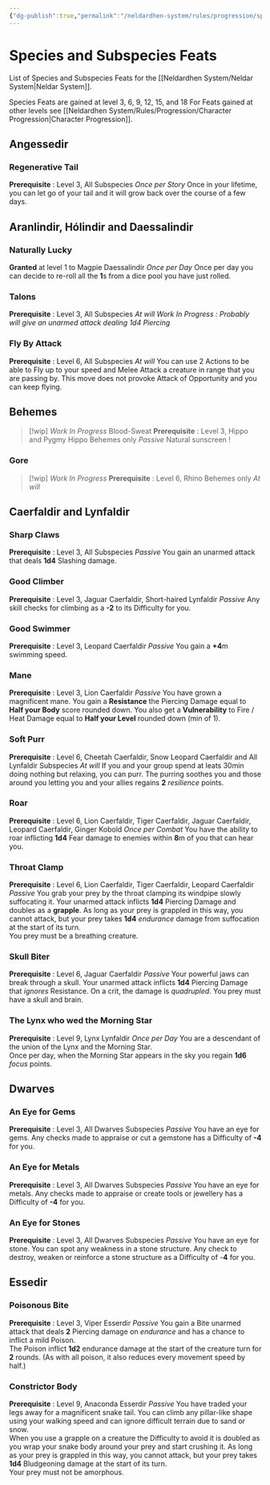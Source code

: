 ```yaml
---
{"dg-publish":true,"permalink":"/neldardhen-system/rules/progression/species-feat/"}
---
```



# Species and Subspecies Feats
List of Species and Subspecies Feats for the [[Neldardhen System/Neldar System\|Neldar System]].

Species Feats are gained at level 3, 6, 9, 12, 15, and 18
For Feats gained at other levels see [[Neldardhen System/Rules/Progression/Character Progression\|Character Progression]].

## Angessedir
### Regenerative Tail
**Prerequisite** : Level 3, All Subspecies
_Once per Story_
Once in your lifetime, you can let go of your tail and it will grow back over the course of a few days.

## Aranlindir, Hólindir and Daessalindir 
### Naturally Lucky
**Granted** at level 1 to Magpie Daessalindir
_Once per Day_
Once per day you can decide to re-roll all the **1**s from a dice pool you have just rolled.

### Talons
**Prerequisite** : Level 3, All Subspecies
_At will_
_Work In Progress : Probably will give an unarmed attack dealing 1d4 Piercing_

### Fly By Attack
**Prerequisite** : Level 6, All Subspecies
_At will_
You can use 2 Actions to be able to Fly up to your speed and Melee Attack a creature in range that you are passing by. This move does not provoke Attack of Opportunity and you can keep flying.

## Behemes

 > [!wip] _Work In Progress_
 > Blood-Sweat
**Prerequisite** : Level 3, Hippo and Pygmy Hippo Behemes only 
_Passive_
 Natural sunscreen !

### Gore
> [!wip] _Work In Progress_
**Prerequisite** : Level 6, Rhino Behemes only
_At will_


## Caerfaldir and Lynfaldir

### Sharp Claws
**Prerequisite** : Level 3, All Subspecies
_Passive_
You gain an unarmed attack that deals **1d4** Slashing damage.

### Good Climber
**Prerequisite** : Level 3, Jaguar Caerfaldir, Short-haired Lynfaldir
_Passive_
Any skill checks for climbing as a **-2** to its Difficulty for you.
### Good Swimmer
**Prerequisite** : Level 3, Leopard Caerfaldir
_Passive_
You gain a **+4**m swimming speed.

### Mane
**Prerequisite** : Level 3, Lion Caerfaldir
_Passive_
You have grown a magnificent mane. You gain a **Resistance** the Piercing Damage equal to **Half your Body** score rounded down. You also get a **Vulnerability** to Fire / Heat Damage equal to **Half your Level** rounded down (min of 1).

### Soft Purr
**Prerequisite** : Level 6, Cheetah Caerfaldir, Snow Leopard Caerfaldir and All Lynfaldir Subspecies
_At will_
If you and your group spend at leats 30min doing nothing but relaxing, you can purr. The purring soothes you and those around you letting you and your allies regains **2** _resilience_ points.

### Roar
**Prerequisite** : Level 6, Lion Caerfaldir, Tiger Caerfaldir, Jaguar Caerfaldir, Leopard Caerfaldir, Ginger Kobold
_Once per Combat_
You have the ability to roar inflicting **1d4** Fear damage to enemies within **8**m of you that can hear you.

### Throat Clamp
**Prerequisite** : Level 6, Lion Caerfaldir, Tiger Caerfaldir, Leopard Caerfaldir
_Passive_
You grab your prey by the throat clamping its windpipe slowly suffocating it. Your unarmed attack inflicts **1d4** Piercing Damage and doubles as a **grapple**. As long as your prey is grappled in this way, you cannot attack, but your prey takes **1d4** _endurance_ damage from suffocation at the start of its turn.  
You prey must be a breathing creature.

### Skull Biter
**Prerequisite** : Level 6, Jaguar Caerfaldir
_Passive_
Your powerful jaws can break through a skull. Your unarmed attack inflicts **1d4** Piercing Damage that _ignores_ Resistance. On a crit, the damage is _quadrupled_.
You prey must have a skull and brain.

### The Lynx who wed the Morning Star
**Prerequisite** : Level 9, Lynx Lynfaldir
_Once per Day_
You are a descendant of the union of the Lynx and the Morning Star.  
Once per day, when the Morning Star appears in the sky you regain **1d6** _focus_ points.

## Dwarves

### An Eye for Gems
**Prerequisite** : Level 3, All Dwarves Subspecies
_Passive_
You have an eye for gems. Any checks made to appraise or cut a gemstone has a Difficulty of **-4** for you.

### An Eye for Metals
**Prerequisite** : Level 3, All Dwarves Subspecies
_Passive_
You have an eye for metals. Any checks made to appraise or create tools or jewellery has a Difficulty of **-4** for you.

### An Eye for Stones
**Prerequisite** : Level 3, All Dwarves Subspecies
_Passive_
You have an eye for stone. You can spot any weakness in a stone structure. Any check to destroy, weaken or reinforce a stone structure as a Difficulty of -**4** for you.


## Essedir

### Poisonous Bite
**Prerequisite** : Level 3, Viper Esserdir
_Passive_
You gain a Bite unarmed attack that deals **2** Piercing damage on _endurance_ and has a chance to inflict a mild Poison.  
The Poison inflict **1d2** endurance damage at the start of the creature turn for **2** rounds. (As with all poison, it also reduces every movement speed by half.)

### Constrictor Body
**Prerequisite** : Level 9, Anaconda Esserdir
_Passive_
You have traded your legs away for a magnificent snake tail. You can climb any pillar-like shape using your walking speed and can ignore difficult terrain due to sand or snow.  
When you use a grapple on a creature the Difficulty to avoid it is doubled as you wrap your snake body around your prey and start crushing it. As long as your prey is grappled in this way, you cannot attack, but your prey takes **1d4** Bludgeoning damage at the start of its turn.  
Your prey must not be amorphous.
